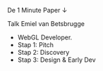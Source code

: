
De 1 Minute Paper ↓
      <p>Talk Emiel van Betsbrugge</p>
      <ul>
        <li>WebGL Developer.</li>
        <li>Stap 1: Pitch</li>
        <li>Stap 2: Discovery</li>
        <li>Stap 3: Design & Early Dev</li>
      </ul>